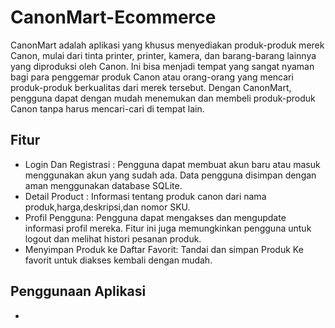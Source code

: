 # CanonMart-Ecommerce

CanonMart adalah aplikasi yang khusus menyediakan produk-produk merek Canon, mulai dari tinta printer, printer, kamera, dan barang-barang lainnya yang diproduksi oleh Canon. Ini bisa menjadi tempat yang sangat nyaman bagi para penggemar produk Canon atau orang-orang yang mencari produk-produk berkualitas dari merek tersebut. Dengan CanonMart, pengguna dapat dengan mudah menemukan dan membeli produk-produk Canon tanpa harus mencari-cari di tempat lain.

## Fitur
- Login Dan Registrasi : Pengguna dapat membuat akun baru atau masuk menggunakan akun yang sudah ada. Data pengguna disimpan dengan aman menggunakan database SQLite.
- Detail Product : Informasi tentang produk canon dari nama produk,harga,deskripsi,dan nomor SKU.
- Profil Pengguna: Pengguna dapat mengakses dan mengupdate informasi profil mereka. Fitur ini juga memungkinkan pengguna untuk logout dan melihat histori pesanan produk.
- Menyimpan Produk ke Daftar Favorit: Tandai dan simpan Produk Ke favorit untuk diakses kembali dengan mudah.

## Penggunaan Aplikasi
- 
